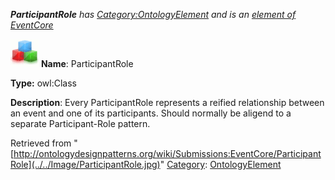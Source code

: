 ___ParticipantRole__ has [Category:OntologyElement](../../Category/OntologyElement "Category:OntologyElement") and is an [element of](../../Property/ElementOf "Property:ElementOf") [EventCore](../../Submissions/EventCore "Submissions:EventCore")_


  




[![Class](../../images/thumb/2/27/Class.gif/45px-Class.gif)](../../Image/Class.gif "Class")
__Name__: ParticipantRole 


__Type:__ owl:Class 


__Description__: Every ParticipantRole represents a reified relationship between an event and one of its participants. Should normally be aligend to a separate Participant-Role pattern. 





Retrieved from "[http://ontologydesignpatterns.org/wiki/Submissions:EventCore/ParticipantRole](../../Image/ParticipantRole.jpg)"
 [Category](http://ontologydesignpatterns.org/wiki/Special:Categories "Special:Categories"): [OntologyElement](../../Category/OntologyElement "Category:OntologyElement")